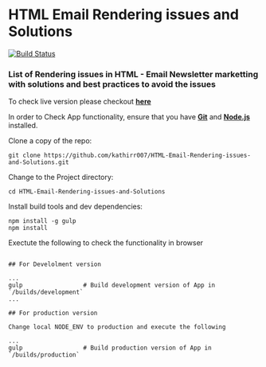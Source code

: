 # HTML Email Rendering issues and Solutions

[![Build Status](https://travis-ci.org/kathirr007/HTML-Email-Rendering-issues-and-Solutions.svg?branch=master)](https://travis-ci.org/kathirr007/HTML-Email-Rendering-issues-and-Solutions)

### List of Rendering issues in HTML - Email Newsletter marketting with solutions and best practices to avoid the issues

To check live version please checkout **[here](https://html-email-rendering-issues-and-solutions-git-master.kathirr007.vercel.app/)**

In order to Check App functionality, ensure that you have **[Git](http://git-scm.com/downloads)** and **[Node.js](http://nodejs.org)** installed.

Clone a copy of the repo: 

```
git clone https://github.com/kathirr007/HTML-Email-Rendering-issues-and-Solutions.git
```

Change to the Project directory:

```
cd HTML-Email-Rendering-issues-and-Solutions
```

Install build tools and dev dependencies:

```
npm install -g gulp
npm install
```

Exectute the following to check the functionality in browser

```

## For Develolment version

...
gulp                 # Build development version of App in `/builds/development`
...

## For production version

Change local NODE_ENV to production and execute the following

...
gulp                 # Build production version of App in `/builds/production`
```
